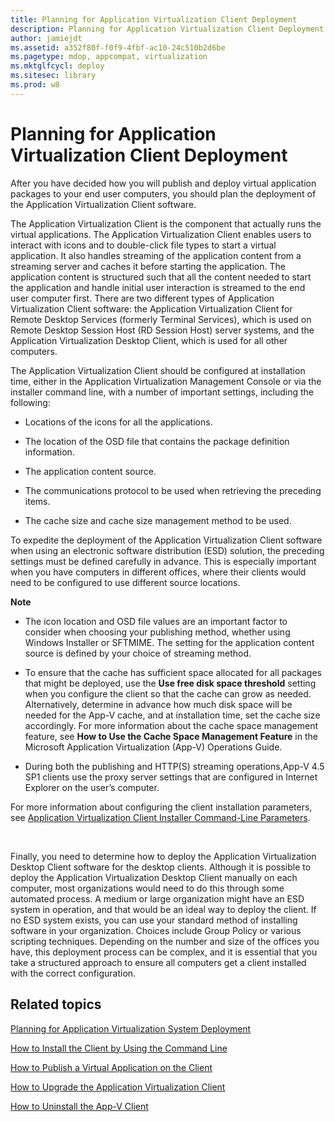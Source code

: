 ```yaml
---
title: Planning for Application Virtualization Client Deployment
description: Planning for Application Virtualization Client Deployment
author: jamiejdt
ms.assetid: a352f80f-f0f9-4fbf-ac10-24c510b2d6be
ms.pagetype: mdop, appcompat, virtualization
ms.mktglfcycl: deploy
ms.sitesec: library
ms.prod: w8
---
```



# Planning for Application Virtualization Client Deployment


After you have decided how you will publish and deploy virtual application packages to your end user computers, you should plan the deployment of the Application Virtualization Client software.

The Application Virtualization Client is the component that actually runs the virtual applications. The Application Virtualization Client enables users to interact with icons and to double-click file types to start a virtual application. It also handles streaming of the application content from a streaming server and caches it before starting the application. The application content is structured such that all the content needed to start the application and handle initial user interaction is streamed to the end user computer first. There are two different types of Application Virtualization Client software: the Application Virtualization Client for Remote Desktop Services (formerly Terminal Services), which is used on Remote Desktop Session Host (RD Session Host) server systems, and the Application Virtualization Desktop Client, which is used for all other computers.

The Application Virtualization Client should be configured at installation time, either in the Application Virtualization Management Console or via the installer command line, with a number of important settings, including the following:

-   Locations of the icons for all the applications.

-   The location of the OSD file that contains the package definition information.

-   The application content source.

-   The communications protocol to be used when retrieving the preceding items.

-   The cache size and cache size management method to be used.

To expedite the deployment of the Application Virtualization Client software when using an electronic software distribution (ESD) solution, the preceding settings must be defined carefully in advance. This is especially important when you have computers in different offices, where their clients would need to be configured to use different source locations.

**Note**  
-   The icon location and OSD file values are an important factor to consider when choosing your publishing method, whether using Windows Installer or SFTMIME. The setting for the application content source is defined by your choice of streaming method.

-   To ensure that the cache has sufficient space allocated for all packages that might be deployed, use the **Use free disk space threshold** setting when you configure the client so that the cache can grow as needed. Alternatively, determine in advance how much disk space will be needed for the App-V cache, and at installation time, set the cache size accordingly. For more information about the cache space management feature, see **How to Use the Cache Space Management Feature** in the Microsoft Application Virtualization (App-V) Operations Guide.

-   During both the publishing and HTTP(S) streaming operations,App-V 4.5 SP1 clients use the proxy server settings that are configured in Internet Explorer on the user’s computer.

For more information about configuring the client installation parameters, see [Application Virtualization Client Installer Command-Line Parameters](application-virtualization-client-installer-command-line-parameters.md).

 

Finally, you need to determine how to deploy the Application Virtualization Desktop Client software for the desktop clients. Although it is possible to deploy the Application Virtualization Desktop Client manually on each computer, most organizations would need to do this through some automated process. A medium or large organization might have an ESD system in operation, and that would be an ideal way to deploy the client. If no ESD system exists, you can use your standard method of installing software in your organization. Choices include Group Policy or various scripting techniques. Depending on the number and size of the offices you have, this deployment process can be complex, and it is essential that you take a structured approach to ensure all computers get a client installed with the correct configuration.

## Related topics


[Planning for Application Virtualization System Deployment](planning-for-application-virtualization-system-deployment.md)

[How to Install the Client by Using the Command Line](how-to-install-the-client-by-using-the-command-line-new.md)

[How to Publish a Virtual Application on the Client](how-to-publish-a-virtual-application-on-the-client.md)

[How to Upgrade the Application Virtualization Client](how-to-upgrade-the-application-virtualization-client.md)

[How to Uninstall the App-V Client](how-to-uninstall-the-app-v-client.md)

 

 





